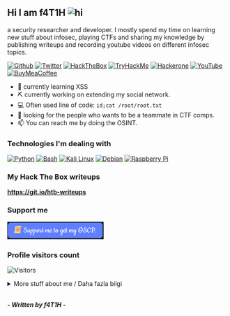 ## Hi I am f4T1H <img src="https://user-images.githubusercontent.com/1303154/88677602-1635ba80-d120-11ea-84d8-d263ba5fc3c0.gif" width="28px" alt="hi">

a security researcher and developer. I mostly spend my time on learning new stuff about infosec, playing CTFs and sharing my knowledge by publishing writeups and recording youtube videos on different infosec topics.

[![Github](https://img.shields.io/badge/_f4T1H21-181717.svg?style=flat&logo=github&logoColor=white&link=https://github.com/f4T1H21/)](https://github.com/f4T1H21/)
[![Twitter](https://img.shields.io/badge/_f4T1H21-1da1f2.svg?style=flat&logo=twitter&logoColor=white&link=https://twitter.com/f4T1H21)](https://twitter.com/f4T1H21)
[![HackTheBox](https://img.shields.io/badge/_f4T1H-9FEF00.svg?style=flat&logo=hackthebox&logoColor=white&link=https://app.hackthebox.eu/profile/184235)](https://app.hackthebox.eu/profile/184235)
[![TryHackMe](https://img.shields.io/badge/_f4T1H-212C42.svg?style=flat&logo=tryhackme&logoColor=white&link=https://tryhackme.com/p/f4T1H)](https://tryhackme.com/p/f4T1H)
[![Hackerone](https://img.shields.io/badge/_f4t1h-494649.svg?style=flat&logo=hackerone&logoColor=white&link=https://hackerone.com/f4t1h?type=user)](https://hackerone.com/f4t1h?type=user)
[![YouTube](https://img.shields.io/badge/_Siber%20G%C3%BCvenlik%20T%C3%BCrk%C3%A7e-FF0000.svg?style=flat&logo=youtube&logoColor=white&link=https://www.youtube.com/channel/UChFCLkYhKx15kioYSfNfoyg)](https://www.youtube.com/channel/UChFCLkYhKx15kioYSfNfoyg)
[![BuyMeaCoffee](https://img.shields.io/badge/_f4T1H-FFDD00.svg?style=flat&logo=buymeacoffee&logoColor=white&link=https://www.buymeacoffee.com/f4T1H)](https://www.buymeacoffee.com/f4T1H)

- 🌱 currently learning XSS
- ⛏️ currently working on extending my social network.
- 💻 Often used line of code: ``id;cat /root/root.txt``
- 🤔 looking for the people who wants to be a teammate in CTF comps.
- 📫 You can reach me by doing the OSINT.

### Technologies I'm dealing with
[![Python](https://img.shields.io/badge/_python-3776AB.svg?style=for-the-badge&logo=python&labelColor=black)](#)
[![Bash](https://img.shields.io/badge/_bash-4EAA25.svg?style=for-the-badge&logo=gnubash&labelColor=black)](#)
[![Kali Linux](https://img.shields.io/badge/_kali%20linux-557C94.svg?style=for-the-badge&logo=kalilinux&labelColor=black)](#)
[![Debian](https://img.shields.io/badge/_debian-A81D33.svg?style=for-the-badge&logo=debian&labelColor=black&logoColor=A81D33)](#)
[![Raspberry Pi](https://img.shields.io/badge/_raspberry_pi-A22846.svg?style=for-the-badge&logo=raspberrypi&labelColor=black&logoColor=A22846)](#)

### My Hack The Box writeups

__https://git.io/htb-writeups__

### Support me

<a href=https://www.buymeacoffee.com/f4T1H><img src="https://github.com/f4T1H21/f4T1H21/blob/main/support.png" width="221" height="40" alt="Support"></a>

### Profile visitors count

![Visitors](https://visitor-badge.glitch.me/badge?page_id=f4T1H21.f4T1H21)

<details>
<summary>
  More stuff about me / Daha fazla bilgi
</summary>

<br>

### Siber Güvenlik Türkçe kanalı neden var?
Öğrendiğim bilgileri ülkemizde kendini siber güvenlik alanında geliştirmek isteyen kardeşlerimizle paylaştığım bir YouTube kanalı.<br>__İlgiye göre videoların sıklığı artacak veya azalacaktır.__
<br>

### Github Statistics

![f4T1H21's Github Stats](https://github-readme-stats.vercel.app/api?username=f4T1H21&show_icons=true&theme=onedark&count_private=true&hide=contribs,prs)

</details>
<br>

___- Written by f4T1H -___
